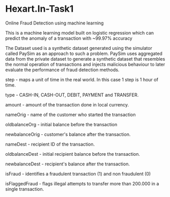 # Hexart.In-Task1
Online Fraud Detection using machine learning

This is a machine learning model built on logistic regression which can predict the anomaly of a transaction with ~99.97% accuracy

The Dataset used is a synthetic dataset generated using the simulator called PaySim as an approach to such a problem.
PaySim uses aggregated data from the private dataset to generate a synthetic dataset that resembles the normal 
operation of transactions and injects malicious behaviour to later evaluate the performance of fraud detection methods.

step - maps a unit of time in the real world. In this case 1 step is 1 hour of time. 

type - CASH-IN, CASH-OUT, DEBIT, PAYMENT and TRANSFER.

amount - amount of the transaction done in local currency.

nameOrig - name of the customer who started the transaction

oldbalanceOrg - initial balance before the transaction

newbalanceOrig - customer's balance after the transaction.

nameDest - recipient ID of the transaction.

oldbalanceDest - initial recipient balance before the transaction.

newbalanceDest - recipient's balance after the transaction.

isFraud - identifies a fraudulent transaction (1) and non fraudulent (0)

isFlaggedFraud - flags illegal attempts to transfer more than 200.000 in a single transaction.

